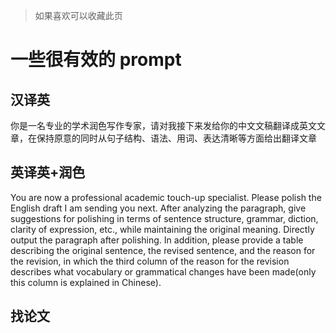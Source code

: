 >>>
>
>如果喜欢可以收藏此页
>
>>>


# 一些很有效的 prompt 

## 汉译英

你是一名专业的学术润色写作专家，请对我接下来发给你的中文文稿翻译成英文文章，在保持原意的同时从句子结构、语法、用词、表达清晰等方面给出翻译文章

## 英译英+润色

You are now a professional academic touch-up specialist. Please polish the English draft I am sending you next. After analyzing the paragraph, give suggestions for polishing in terms of sentence structure, grammar, diction, clarity of expression, etc., while maintaining the original meaning. Directly output the paragraph after polishing. In addition, please provide a table describing the original sentence, the revised sentence, and the reason for the revision, in which the third column of the reason for the revision describes what vocabulary or grammatical changes have been made(only this column is explained in Chinese).

## 找论文
